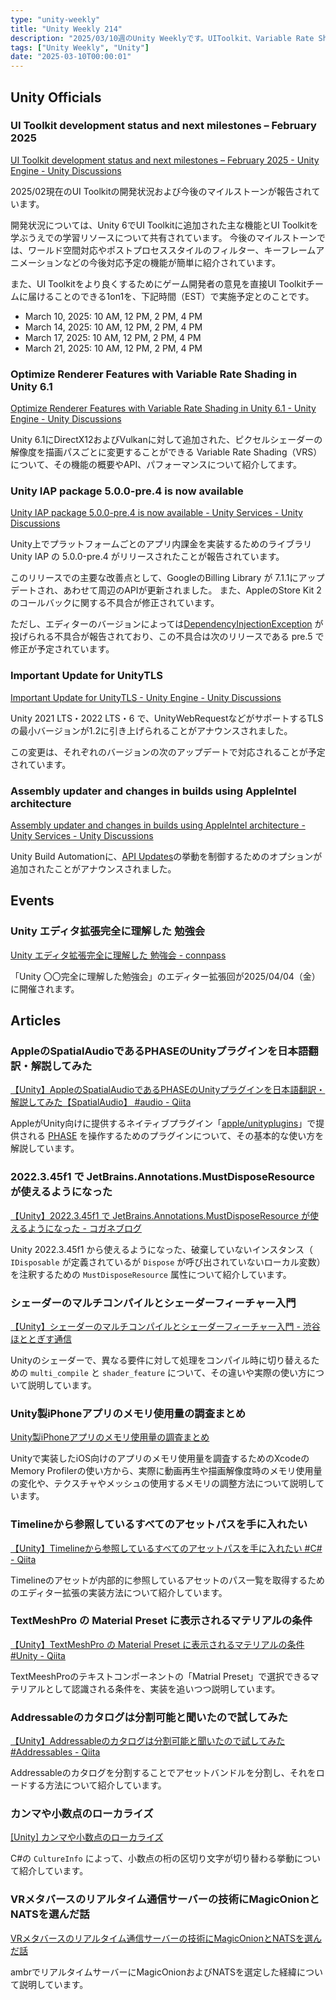 ```yaml
---
type: "unity-weekly"
title: "Unity Weekly 214"
description: "2025/03/10週のUnity Weeklyです。UIToolkit、Variable Rate Shading、Unity IAP 5.0.0-pre4、エディタ拡張完全に理解した勉強会などについて取り上げています。"
tags: ["Unity Weekly", "Unity"]
date: "2025-03-10T00:00:01"
---
```


## Unity Officials

### UI Toolkit development status and next milestones – February 2025

[UI Toolkit development status and next milestones – February 2025 - Unity Engine - Unity Discussions](https://discussions.unity.com/t/ui-toolkit-development-status-and-next-milestones-february-2025/1607740)

2025/02現在のUI Toolkitの開発状況および今後のマイルストーンが報告されています。

開発状況については、Unity 6でUI Toolkitに追加された主な機能とUI Toolkitを学ぶうえでの学習リソースについて共有されています。
今後のマイルストーンでは、ワールド空間対応やポストプロセススタイルのフィルター、キーフレームアニメーションなどの今後対応予定の機能が簡単に紹介されています。

また、UI Toolkitをより良くするためにゲーム開発者の意見を直接UI Toolkitチームに届けることのできる1on1を、下記時間（EST）で実施予定とのことです。

- March 10, 2025: 10 AM, 12 PM, 2 PM, 4 PM
- March 14, 2025: 10 AM, 12 PM, 2 PM, 4 PM
- March 17, 2025: 10 AM, 12 PM, 2 PM, 4 PM
- March 21, 2025: 10 AM, 12 PM, 2 PM, 4 PM

### Optimize Renderer Features with Variable Rate Shading in Unity 6.1

[Optimize Renderer Features with Variable Rate Shading in Unity 6.1 - Unity Engine - Unity Discussions](https://discussions.unity.com/t/optimize-renderer-features-with-variable-rate-shading-in-unity-6-1/1605893)

Unity 6.1にDirectX12およびVulkanに対して追加された、ピクセルシェーダーの解像度を描画パスごとに変更することができる Variable Rate Shading（VRS）について、その機能の概要やAPI、パフォーマンスについて紹介してます。

### Unity IAP package 5.0.0-pre.4 is now available

[Unity IAP package 5.0.0-pre.4 is now available - Unity Services - Unity Discussions](https://discussions.unity.com/t/unity-iap-package-5-0-0-pre-4-is-now-available/632966/113)

Unity上でプラットフォームごとのアプリ内課金を実装するためのライブラリ Unity IAP の 5.0.0-pre.4 がリリースされたことが報告されています。

このリリースでの主要な改善点として、GoogleのBilling Library が 7.1.1にアップデートされ、あわせて周辺のAPIが更新されました。
また、AppleのStore Kit 2のコールバックに関する不具合が修正されています。

ただし、エディターのバージョンによっては[DependencyInjectionException](https://discussions.unity.com/t/unity-iap-package-5-0-0-pre-4-is-now-available/632966/117) が投げられる不具合が報告されており、この不具合は次のリリースである pre.5 で修正が予定されています。

### Important Update for UnityTLS

[Important Update for UnityTLS - Unity Engine - Unity Discussions](https://discussions.unity.com/t/important-update-for-unitytls/1611437)

Unity 2021 LTS・2022 LTS・6 で、UnityWebRequestなどがサポートするTLSの最小バージョンが1.2に引き上げられることがアナウンスされました。

この変更は、それぞれのバージョンの次のアップデートで対応されることが予定されています。

### Assembly updater and changes in builds using AppleIntel architecture

[Assembly updater and changes in builds using AppleIntel architecture - Unity Services - Unity Discussions](https://discussions.unity.com/t/assembly-updater-and-changes-in-builds-using-appleintel-architecture/1603403)

Unity Build Automationに、[API Updates](https://docs.unity3d.com/Manual/APIUpdater.html)の挙動を制御するためのオプションが追加されたことがアナウンスされました。

## Events

### Unity エディタ拡張完全に理解した 勉強会

[Unity エディタ拡張完全に理解した 勉強会 - connpass](https://unity-fully-understood.connpass.com/event/347805/)

「Unity 〇〇完全に理解した勉強会」のエディター拡張回が2025/04/04（金）に開催されます。

## Articles

### AppleのSpatialAudioであるPHASEのUnityプラグインを日本語翻訳・解説してみた

[【Unity】AppleのSpatialAudioであるPHASEのUnityプラグインを日本語翻訳・解説してみた【SpatialAudio】 #audio - Qiita](https://qiita.com/Cova8bitdot/items/0caeec2eae941c1c9530)

AppleがUnity向けに提供するネイティブプラグイン「[apple/unityplugins](https://github.com/apple/unityplugins)」で提供される [PHASE](https://developer.apple.com/documentation/phase/) を操作するためのプラグインについて、その基本的な使い方を解説しています。

### 2022.3.45f1 で JetBrains.Annotations.MustDisposeResource が使えるようになった

[【Unity】2022.3.45f1 で JetBrains.Annotations.MustDisposeResource が使えるようになった - コガネブログ](https://baba-s.hatenablog.com/entry/2025/03/06/191059)

Unity 2022.3.45f1 から使えるようになった、破棄していないインスタンス（ `IDisposable` が定義されているが `Dispose` が呼び出されていないローカル変数）を注釈するための `MustDisposeResource` 属性について紹介しています。

### シェーダーのマルチコンパイルとシェーダーフィーチャー入門

[【Unity】シェーダーのマルチコンパイルとシェーダーフィーチャー入門 - 渋谷ほととぎす通信](https://shibuya24.info/entry/unity-shader-macro-multicompile)

Unityのシェーダーで、異なる要件に対して処理をコンパイル時に切り替えるための `multi_compile` と `shader_feature` について、その違いや実際の使い方について説明しています。

### Unity製iPhoneアプリのメモリ使用量の調査まとめ

[Unity製iPhoneアプリのメモリ使用量の調査まとめ](https://zenn.dev/ambr_inc/articles/49f2359fa9e230)

Unityで実装したiOS向けのアプリのメモリ使用量を調査するためのXcodeのMemory Profilerの使い方から、実際に動画再生や描画解像度時のメモリ使用量の変化や、テクスチャやメッシュの使用するメモリの調整方法について説明しています。

### Timelineから参照しているすべてのアセットパスを手に入れたい

[【Unity】Timelineから参照しているすべてのアセットパスを手に入れたい #C# - Qiita](https://qiita.com/ayaha401/items/9a5e5ce1e813a452514a)

Timelineのアセットが内部的に参照しているアセットのパス一覧を取得するためのエディター拡張の実装方法について紹介しています。

### TextMeshPro の Material Preset に表示されるマテリアルの条件

[【Unity】TextMeshPro の Material Preset に表示されるマテリアルの条件 #Unity - Qiita](https://qiita.com/yuri_tsukimi/items/448eb7d6a132febda749)

TextMeeshProのテキストコンポーネントの「Matrial Preset」で選択できるマテリアルとして認識される条件を、実装を追いつつ説明しています。

### Addressableのカタログは分割可能と聞いたので試してみた

[【Unity】Addressableのカタログは分割可能と聞いたので試してみた #Addressables - Qiita](https://qiita.com/moramora/items/a197a6cfc0547e30bc44)

Addressableのカタログを分割することでアセットバンドルを分割し、それをロードする方法について紹介しています。

### カンマや小数点のローカライズ

[[Unity] カンマや小数点のローカライズ](https://zenn.dev/kagamimoti/articles/f98fc368ca7b94)

C#の `CultureInfo` によって、小数点の桁の区切り文字が切り替わる挙動について紹介しています。

### VRメタバースのリアルタイム通信サーバーの技術にMagicOnionとNATSを選んだ話

[VRメタバースのリアルタイム通信サーバーの技術にMagicOnionとNATSを選んだ話](https://zenn.dev/ambr_inc/articles/c2cd63556eed88)

ambrでリアルタイムサーバーにMagicOnionおよびNATSを選定した経緯について説明しています。
